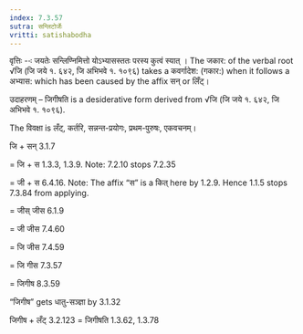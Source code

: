 ```yaml
---
index: 7.3.57
sutra: सन्लिटोर्जेः
vritti: satishabodha
---
```



वृत्तिः --ः जयतेः सन्लिण्निमित्तो योऽभ्यासस्ततः परस्य कुत्वं स्यात् । The जकार: of the verbal root √जि (जि जये १. ६४२, जि अभिभवे १. १०९६) takes a कवर्गादेश: (गकार:) when it follows a अभ्यास: which has been caused by the affix सन् or लिँट्।


उदाहरणम् – जिगीषति is a desiderative form derived from √जि (जि जये १. ६४२, जि अभिभवे १. १०९६).

The विवक्षा is लँट्, कर्तरि, सन्नन्त-प्रयोगः, प्रथम-पुरुषः, एकवचनम्।


जि + सन् 3.1.7

= जि + स 1.3.3, 1.3.9. Note: 7.2.10 stops 7.2.35

= जी + स 6.4.16. Note: The affix “स” is a कित् here by 1.2.9. Hence 1.1.5 stops 7.3.84 from applying.

= जीस् जीस 6.1.9

= जी जीस 7.4.60

= जि जीस 7.4.59

= जि गीस 7.3.57

= जिगीष 8.3.59

“जिगीष” gets धातु-सञ्ज्ञा by 3.1.32


जिगीष + लँट् 3.2.123 = जिगीषति 1.3.62, 1.3.78

